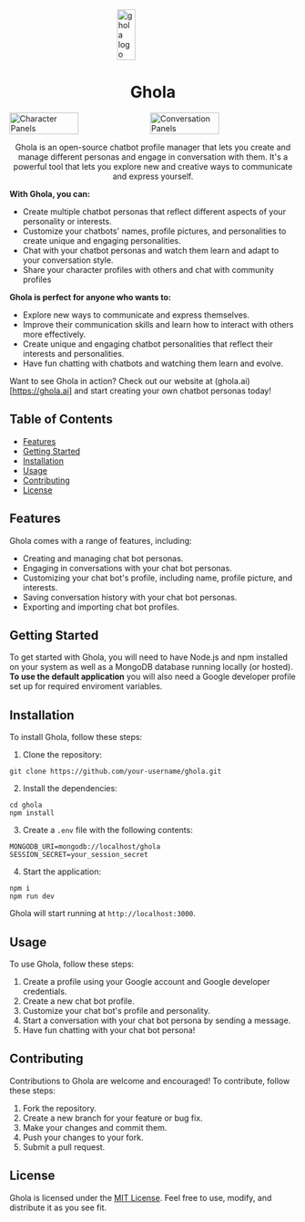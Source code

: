 <div style="display:flex; justify-content: center; width:100%">
  <img src="https://user-images.githubusercontent.com/26133178/228118389-a8cca6e1-896a-4464-848d-dad1af2faaa8.png" alt="ghola logo" style="width:25%;">
</div>

<h1 align="center">
Ghola
</h1>

<div style="display:flex;">
  <img src="https://user-images.githubusercontent.com/26133178/228116983-46f9e40e-b3f1-4809-ae4a-f085447f3328.PNG" alt="Character Panels" style="width:49%;">
  <img src="https://user-images.githubusercontent.com/26133178/228116992-5ca4cead-0009-471d-b628-78446e7a627e.PNG" alt="Conversation Panels" style="width:49%;">
</div>


<p align="center">Ghola is an open-source chatbot profile manager that lets you create and manage different personas and engage in conversation with them. It's a powerful tool that lets you explore new and creative ways to communicate and express yourself.</p>


**With Ghola, you can:**

- Create multiple chatbot personas that reflect different aspects of your personality or interests.
- Customize your chatbots' names, profile pictures, and personalities to create unique and engaging personalities.
- Chat with your chatbot personas and watch them learn and adapt to your conversation style.
- Share your character profiles with others and chat with community profiles

**Ghola is perfect for anyone who wants to:**

- Explore new ways to communicate and express themselves.
- Improve their communication skills and learn how to interact with others more effectively.
- Create unique and engaging chatbot personalities that reflect their interests and personalities.
- Have fun chatting with chatbots and watching them learn and evolve.

Want to see Ghola in action? Check out our website at (ghola.ai)[https://ghola.ai] and start creating your own chatbot personas today!

## Table of Contents

- [Features](#features)
- [Getting Started](#getting-started)
- [Installation](#installation)
- [Usage](#usage)
- [Contributing](#contributing)
- [License](#license)

## Features

Ghola comes with a range of features, including:

- Creating and managing chat bot personas.
- Engaging in conversations with your chat bot personas.
- Customizing your chat bot's profile, including name, profile picture, and interests.
- Saving conversation history with your chat bot personas.
- Exporting and importing chat bot profiles.

## Getting Started

To get started with Ghola, you will need to have Node.js and npm installed on your system as well as a MongoDB database running locally (or hosted). **To use the default application** you will also need a Google developer profile set up for required enviroment variables.

## Installation

To install Ghola, follow these steps:

1. Clone the repository:

```
git clone https://github.com/your-username/ghola.git
```

2. Install the dependencies:

```
cd ghola
npm install
```

3. Create a `.env` file with the following contents:

```
MONGODB_URI=mongodb://localhost/ghola
SESSION_SECRET=your_session_secret
```

4. Start the application:

```
npm i
npm run dev
```

Ghola will start running at `http://localhost:3000`.

## Usage

To use Ghola, follow these steps:

1. Create a profile using your Google account and Google developer credentials.
2. Create a new chat bot profile.
3. Customize your chat bot's profile and personality.
4. Start a conversation with your chat bot persona by sending a message.
5. Have fun chatting with your chat bot persona!

## Contributing

Contributions to Ghola are welcome and encouraged! To contribute, follow these steps:

1. Fork the repository.
2. Create a new branch for your feature or bug fix.
3. Make your changes and commit them.
4. Push your changes to your fork.
5. Submit a pull request.

## License

Ghola is licensed under the [MIT License](LICENSE). Feel free to use, modify, and distribute it as you see fit.
